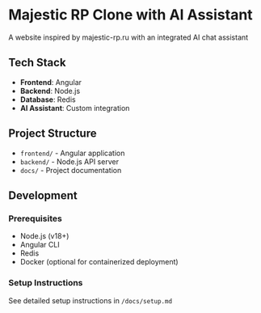 # Majestic RP Clone with AI Assistant

A website inspired by majestic-rp.ru with an integrated AI chat assistant

## Tech Stack

- **Frontend**: Angular
- **Backend**: Node.js
- **Database**: Redis
- **AI Assistant**: Custom integration

## Project Structure

- `frontend/` - Angular application
- `backend/` - Node.js API server
- `docs/` - Project documentation

## Development

### Prerequisites

- Node.js (v18+)
- Angular CLI
- Redis
- Docker (optional for containerized deployment)

### Setup Instructions

See detailed setup instructions in `/docs/setup.md`
